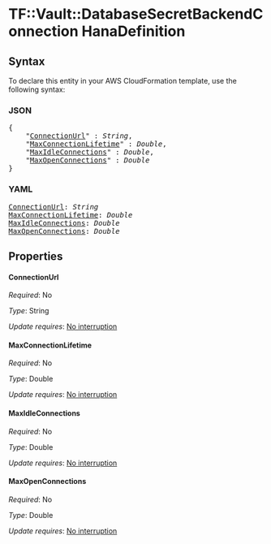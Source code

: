 # TF::Vault::DatabaseSecretBackendConnection HanaDefinition

## Syntax

To declare this entity in your AWS CloudFormation template, use the following syntax:

### JSON

<pre>
{
    "<a href="#connectionurl" title="ConnectionUrl">ConnectionUrl</a>" : <i>String</i>,
    "<a href="#maxconnectionlifetime" title="MaxConnectionLifetime">MaxConnectionLifetime</a>" : <i>Double</i>,
    "<a href="#maxidleconnections" title="MaxIdleConnections">MaxIdleConnections</a>" : <i>Double</i>,
    "<a href="#maxopenconnections" title="MaxOpenConnections">MaxOpenConnections</a>" : <i>Double</i>
}
</pre>

### YAML

<pre>
<a href="#connectionurl" title="ConnectionUrl">ConnectionUrl</a>: <i>String</i>
<a href="#maxconnectionlifetime" title="MaxConnectionLifetime">MaxConnectionLifetime</a>: <i>Double</i>
<a href="#maxidleconnections" title="MaxIdleConnections">MaxIdleConnections</a>: <i>Double</i>
<a href="#maxopenconnections" title="MaxOpenConnections">MaxOpenConnections</a>: <i>Double</i>
</pre>

## Properties

#### ConnectionUrl

_Required_: No

_Type_: String

_Update requires_: [No interruption](https://docs.aws.amazon.com/AWSCloudFormation/latest/UserGuide/using-cfn-updating-stacks-update-behaviors.html#update-no-interrupt)

#### MaxConnectionLifetime

_Required_: No

_Type_: Double

_Update requires_: [No interruption](https://docs.aws.amazon.com/AWSCloudFormation/latest/UserGuide/using-cfn-updating-stacks-update-behaviors.html#update-no-interrupt)

#### MaxIdleConnections

_Required_: No

_Type_: Double

_Update requires_: [No interruption](https://docs.aws.amazon.com/AWSCloudFormation/latest/UserGuide/using-cfn-updating-stacks-update-behaviors.html#update-no-interrupt)

#### MaxOpenConnections

_Required_: No

_Type_: Double

_Update requires_: [No interruption](https://docs.aws.amazon.com/AWSCloudFormation/latest/UserGuide/using-cfn-updating-stacks-update-behaviors.html#update-no-interrupt)

